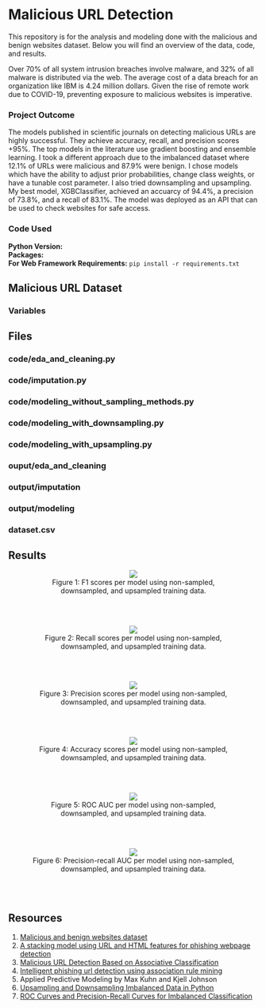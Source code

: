 # Malicious URL Detection

This repository is for the analysis and modeling done with the malicious and benign websites dataset. Below you will find an overview of the data, code, and results.

Over 70% of all system intrusion breaches involve malware, and 32% of all malware is distributed via the web. The average cost of a data breach for an organization like IBM is 4.24 million dollars. Given the rise of remote work due to COVID-19, preventing exposure to malicious websites is imperative.

### Project Outcome

The models published in scientific journals on detecting malicious URLs are highly successful. They achieve accuracy, recall, and precision scores +95%. The top models in the literature use gradient boosting and ensemble learning. I took a different approach due to the imbalanced dataset where 12.1% of URLs were malicious and 87.9% were benign. I chose models which have the ability to adjust prior probabilities, change class weights, or have a tunable cost parameter. I also tried downsampling and upsampling. My best model, XGBClassifier, achieved an accuarcy of 94.4%, a precision of 73.8%, and a recall of 83.1%. The model was deployed as an API that can be used to check websites for safe access. 

### Code Used 

**Python Version:** <br />
**Packages:** <br />
**For Web Framework Requirements:**  ```pip install -r requirements.txt```  

## Malicious URL Dataset

### Variables

## Files

### code/eda_and_cleaning.py

### code/imputation.py

### code/modeling_without_sampling_methods.py

### code/modeling_with_downsampling.py

### code/modeling_with_upsampling.py

### ouput/eda_and_cleaning

### output/imputation

### output/modeling

### dataset.csv

## Results

<div align="center">
<figure>
<img src="output/modeling/model_comparison/stripplot_model_F1.jpg"><br/>
  <figcaption>Figure 1: F1 scores per model using non-sampled, downsampled, and upsampled training data.</figcaption>
</figure>
<br/><br/>
</div>

<div align="center">
<figure>
<img src="output/modeling/model_comparison/stripplot_model_Recall.jpg"><br/>
  <figcaption>Figure 2: Recall scores per model using non-sampled, downsampled, and upsampled training data.</figcaption>
</figure>
<br/><br/>
</div>

<div align="center">
<figure>
<img src="output/modeling/model_comparison/stripplot_model_Precision.jpg"><br/>
  <figcaption>Figure 3: Precision scores per model using non-sampled, downsampled, and upsampled training data.</figcaption>
</figure>
<br/><br/>
</div>


<div align="center">
<figure>
<img src="output/modeling/model_comparison/stripplot_model_Accuracy.jpg"><br/>
  <figcaption>Figure 4: Accuracy scores per model using non-sampled, downsampled, and upsampled training data.</figcaption>
</figure>
<br/><br/>
</div>

<div align="center">
<figure>
<img src="output/modeling/model_comparison/stripplot_model_ROC AUC.jpg"><br/>
  <figcaption>Figure 5: ROC AUC per model using non-sampled, downsampled, and upsampled training data.</figcaption>
</figure>
<br/><br/>
</div>

<div align="center">
<figure>
<img src="output/modeling/model_comparison/stripplot_model_Precision-Recall AUC.jpg"><br/>
  <figcaption>Figure 6: Precision-recall AUC per model using non-sampled, downsampled, and upsampled training data.</figcaption>
</figure>
<br/><br/>
</div>

## Resources

1. [Malicious and benign websites dataset](https://www.kaggle.com/datasets/xwolf12/malicious-and-benign-websites)
2. [A stacking model using URL and HTML features for phishing webpage detection](https://www.sciencedirect.com/science/article/abs/pii/S0167739X1830503X)
3. [Malicious URL Detection Based on Associative Classification](https://www.ncbi.nlm.nih.gov/pmc/articles/PMC7911559/)
4. [Intelligent phishing url detection using association rule mining](https://hcis-journal.springeropen.com/articles/10.1186/s13673-016-0064-3#:~:text=(4)-,Association%20rule%20mining%20to%20detect%20phishing%20URL,when%20a%20user%20accesses%20it.)
5. Applied Predictive Modeling by Max Kuhn and Kjell Johnson
6. [Upsampling and Downsampling Imbalanced Data in Python](https://wellsr.com/python/upsampling-and-downsampling-imbalanced-data-in-python/)
7. [ROC Curves and Precision-Recall Curves for Imbalanced Classification](https://machinelearningmastery.com/roc-curves-and-precision-recall-curves-for-imbalanced-classification/)
